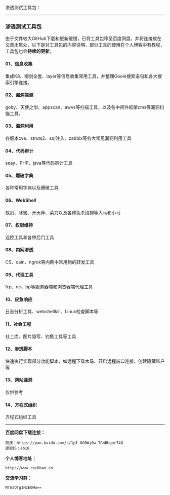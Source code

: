 渗透测试工具包：

------



### 渗透测试工具包

由于文件较大GitHub下载和更新缓慢，已将工具包移至百度网盘，并将连接放在文章末尾处，以下是对工具包的内容说明，部分工具的使用在个人博客中有教程，工具包也会**持续的更新**。

#### 01、信息收集

集成K8、御剑全套、layer等信息收集常用工具，并整理Goole搜索语句和各大搜索引擎连接。

#### 02、漏洞探测

goby、天使之剑、appscan、awvs等扫描工具，以及各中间件框架cms等漏洞扫描工具。

#### 03、漏洞利用

各版本cve、struts2、sql注入、zabbix等各大常见漏洞利用工具

#### 04、代码审计

seay、PHP、java等代码审计工具

#### 05、爆破字典

各种常用字典以及爆破工具

#### 06、WebShell

蚁剑、冰蝎、开天斧、菜刀以及各种免杀绕狗等大马和小马

#### 07、权限维持

远控工具和各种后门工具

#### 08、内网渗透

CS、cain、ngrok等内网中常用到的转发工具

#### 09、代理工具

frp、nc、bp等服务器端和浏览器端代理工具

#### 10、应急响应

日志分析工具、webshellkill、Linux检查脚本等

#### 11、社会工程

社工库、图片隐写、钓鱼工具等工具

#### 12、渗透脚本

快速执行实现部分功能脚本，如远程下载木马、开启远程端口连接、创建隐藏账户等

#### 13、网站漏洞

仅供参考

#### 14、方程式组织

方程式组织工具

------

**百度网盘下载连接：**

```
链接：https://pan.baidu.com/s/1pI-OG0Wj0w-7GnBUgor74Q 
提取码：eb18 
```

**个人博客地址：**

```
http://www.rockhan.cn
```

**交流学习群：**

```
MTA3OTg1NzE0Mw==
```






